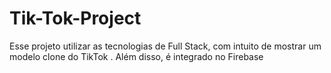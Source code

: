 # Tik-Tok-Project
Esse projeto utilizar  as tecnologias de Full Stack, com intuito de mostrar um modelo clone do TikTok . Além disso, é integrado no Firebase 
